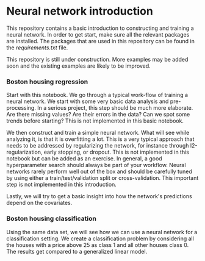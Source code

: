 # Neural network introduction

This repository contains a basic introduction to 
constructing and training a neural network. In order
to get start, make sure all the relevant packages 
are installed. The packages that are used in this
repository can be found in the *requirements.txt* 
file.

This repository is still under construction. 
More examples may be added soon and the
existing examples are likely to be improved.
### Boston housing regression
Start with this notebook. We go through a typical
work-flow of training a neural network. We
start with some very basic data analysis and
pre-processing. 
In a serious project, this step should be much
more elaborate. Are there missing values? Are
their errors in the data? Can we spot some trends 
before starting? This is not implemented in this 
basic notebook.

We then construct and train a simple neural network.
What will see while analyzing it, is that it is 
overfitting a lot. This is a very typical approach
that needs to be addressed by regularizing the 
network, for instance through l2-regularization,
early stopping, or dropout. This is not 
implemented in this notebook but can be added as an
exercise. In general, a good hyperparameter search
should always be part of your workflow. Neural 
networks rarely perform well out of the box and 
should be carefully tuned by using either a
train/test/validation split or cross-validation. 
This important step is not implemented in this
introduction.

Lastly, we will try to get a basic insight into how
the network's predictions depend on the covariates.

### Boston housing classification
Using the same data set, we will see how we can
use a neural network for a classification setting.
We create a classification problem by considering all
the houses with a price above 25 as class 1 and all other houses
class 0. The results get compared to a generalized
linear model.

